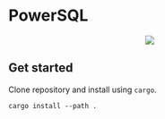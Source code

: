 # PowerSQL


<div align="center">
<a href="https://github.com/Dandandan/PowerSQL/actions">
<img src="https://github.com/Dandandan/PowerSQL/workflows/Rust/badge.svg"/>
</a>
</div>

## Get started

Clone repository and install using `cargo`.

```
cargo install --path .
```
